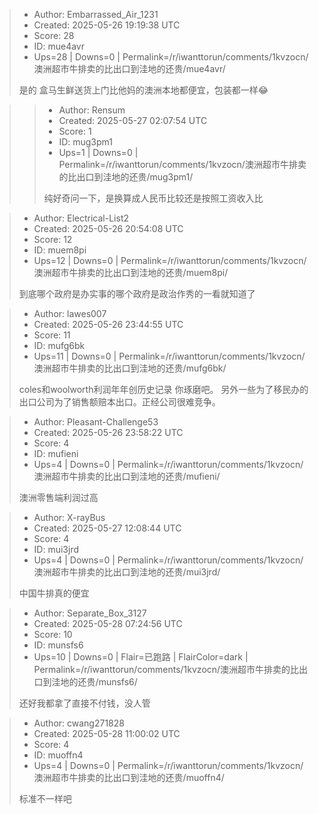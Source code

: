 > - Author: Embarrassed_Air_1231
> - Created: 2025-05-26 19:19:38 UTC
> - Score: 28
> - ID: mue4avr
> - Ups=28 | Downs=0 | Permalink=/r/iwanttorun/comments/1kvzocn/澳洲超市牛排卖的比出口到洼地的还贵/mue4avr/
>
> 是的 盒马生鲜送货上门比他妈的澳洲本地都便宜，包装都一样😂

>> - Author: Rensum
>> - Created: 2025-05-27 02:07:54 UTC
>> - Score: 1
>> - ID: mug3pm1
>> - Ups=1 | Downs=0 | Permalink=/r/iwanttorun/comments/1kvzocn/澳洲超市牛排卖的比出口到洼地的还贵/mug3pm1/
>>
>> 纯好奇问一下，是换算成人民币比较还是按照工资收入比

> - Author: Electrical-List2
> - Created: 2025-05-26 20:54:08 UTC
> - Score: 12
> - ID: muem8pi
> - Ups=12 | Downs=0 | Permalink=/r/iwanttorun/comments/1kvzocn/澳洲超市牛排卖的比出口到洼地的还贵/muem8pi/
>
> 到底哪个政府是办实事的哪个政府是政治作秀的一看就知道了

> - Author: lawes007
> - Created: 2025-05-26 23:44:55 UTC
> - Score: 11
> - ID: mufg6bk
> - Ups=11 | Downs=0 | Permalink=/r/iwanttorun/comments/1kvzocn/澳洲超市牛排卖的比出口到洼地的还贵/mufg6bk/
>
> coles和woolworth利润年年创历史记录 你琢磨吧。
> 另外一些为了移民办的出口公司为了销售额赔本出口。正经公司很难竞争。

> - Author: Pleasant-Challenge53
> - Created: 2025-05-26 23:58:22 UTC
> - Score: 4
> - ID: mufieni
> - Ups=4 | Downs=0 | Permalink=/r/iwanttorun/comments/1kvzocn/澳洲超市牛排卖的比出口到洼地的还贵/mufieni/
>
> 澳洲零售端利润过高

> - Author: X-rayBus
> - Created: 2025-05-27 12:08:44 UTC
> - Score: 4
> - ID: mui3jrd
> - Ups=4 | Downs=0 | Permalink=/r/iwanttorun/comments/1kvzocn/澳洲超市牛排卖的比出口到洼地的还贵/mui3jrd/
>
> 中国牛排真的便宜

> - Author: Separate_Box_3127
> - Created: 2025-05-28 07:24:56 UTC
> - Score: 10
> - ID: munsfs6
> - Ups=10 | Downs=0 | Flair=已跑路 | FlairColor=dark | Permalink=/r/iwanttorun/comments/1kvzocn/澳洲超市牛排卖的比出口到洼地的还贵/munsfs6/
>
> 还好我都拿了直接不付钱，没人管

> - Author: cwang271828
> - Created: 2025-05-28 11:00:02 UTC
> - Score: 4
> - ID: muoffn4
> - Ups=4 | Downs=0 | Permalink=/r/iwanttorun/comments/1kvzocn/澳洲超市牛排卖的比出口到洼地的还贵/muoffn4/
>
> 标准不一样吧
